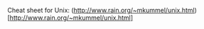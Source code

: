 Cheat sheet for Unix: (http://www.rain.org/~mkummel/unix.html)[http://www.rain.org/~mkummel/unix.html]
